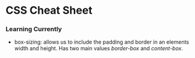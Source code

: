 # CSS Cheat Sheet

### Learning Currently

- box-sizing: allows us to include the padding and border in an elements width and height. Has two main values *border-box* and *content-box*.
